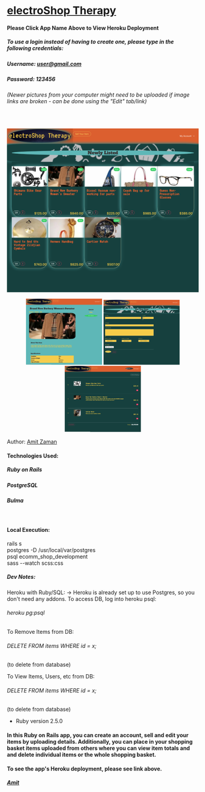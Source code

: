 # [electroShop Therapy](https://ecomm-amitzaman.herokuapp.com/)
#### Please Click App Name Above to View Heroku Deployment

##### To use a login instead of having to create one, please type in the following credentials:
##### Username: user@gmail.com
##### Password: 123456

###### (Newer pictures from your computer might need to be uploaded if image links are broken - can be done using the "Edit" tab/link)
<br/>
<p align="center">
  <img src="est1.jpg" width="650" title="hover text">
</p>

<p align="center">
  <img src="est3.jpg" width="200" title="hover text">
  <img src="est2.jpg" width="200" title="hover text">
  <img src="est4.jpg" width="200" title="hover text">
</p>

Author: [Amit Zaman](https://amitzaman.com/)

#### Technologies Used:
##### Ruby on Rails
##### PostgreSQL
##### Bulma
<br/>

#### Local Execution:
rails s <br/>
postgres -D /usr/local/var/postgres <br/>
psql ecomm_shop_development <br/>
sass --watch scss:css <br/>

##### Dev Notes:
Heroku with Ruby/SQL:
-> Heroku is already set up to use Postgres, so you don't need any addons. To access DB, log into heroku psql:
###### heroku pg:psql

To Remove Items from DB:
###### DELETE FROM items WHERE id = x;
(to delete from database)

To View Items, Users, etc from DB:
###### DELETE FROM items WHERE id = x;
(to delete from database)


* Ruby version
2.5.0


#### In this Ruby on Rails app, you can create an account, sell and edit your items by uploading details. Additionally, you can place in your shopping basket items uploaded from others where you can view item totals and and delete individual items or the whole shopping basket.


#### To see the app's Heroku deployment, please see link above.

##### [Amit](https://github.com/amitzed)
